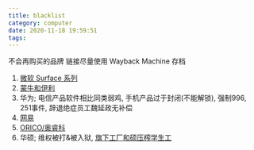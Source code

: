 ```yaml
---
title: blacklist
category: computer
date: 2020-11-18 19:59:51
tags:
---
```


不会再购买的品牌
链接尽量使用 Wayback Machine 存档

<!-- more -->

1. [微软 Surface 系列](https://www.bilibili.com/video/BV1ei4y1G7FC)
2. [蒙牛和伊利](https://web.archive.org/web/20201118121837/https://www.bilibili.com/read/cv6744355/)
3. 华为; 电信产品软件相比同类弱鸡, 手机产品过于封闭(不能解锁), 强制996, 251事件, 辞退绝症员工魏延政无补偿
4. [网易](https://web.archive.org/web/20200920052451/https://zhuanlan.zhihu.com/p/93349725)
5. [ORICO/奥睿科](https://web.archive.org/web/20201118121805/https://www.zhihu.com/question/270531166/answer/1355137480)
6. 华硕; 维权被打&被入狱, [旗下工厂和硕压榨学生工](https://web.archive.org/web/20201118123829/https://www.thepaper.cn/newsDetail_forward_9908826)